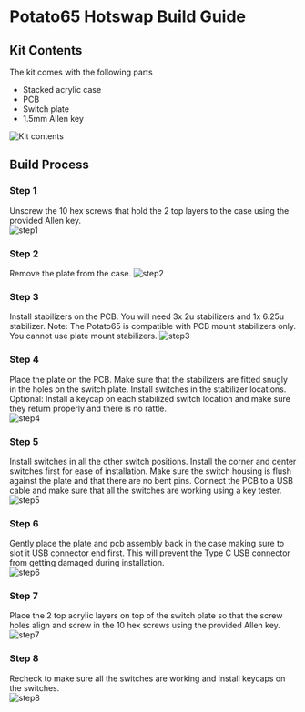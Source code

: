 # Potato65 Hotswap Build Guide  

## Kit Contents

The kit comes with the following parts
* Stacked acrylic case
* PCB
* Switch plate
* 1.5mm Allen key

![Kit contents](/images/1.jpg "Kit contents")

## Build Process
### Step 1  
Unscrew the 10 hex screws that hold the 2 top layers to the case using the provided Allen key.  
![step1](/images/2.jpg "step1")

### Step 2
Remove the plate from the case.
![step2](/images/3.jpg "step2")

### Step 3
Install stabilizers on the PCB. You will need 3x 2u stabilizers and 1x 6.25u stabilizer.
Note: The Potato65 is compatible with PCB mount stabilizers only. You cannot use plate mount stabilizers.
![step3](/images/4.jpg "step3")

### Step 4
Place the plate on the PCB. Make sure that the stabilizers are fitted snugly in the holes on the switch plate. Install switches in the stabilizer locations.
Optional: Install a keycap on each stabilized switch location and make sure they return properly and there is no rattle.  
![step4](/images/5.jpg "step4")

### Step 5
Install switches in all the other switch positions. Install the corner and center switches first for ease of installation. Make sure the switch housing is flush against the plate and that there are no bent pins.
Connect the PCB to a USB cable and make sure that all the switches are working using a key tester.  
![step5](/images/6.jpg "step5")

### Step 6
Gently place the plate and pcb assembly back in the case making sure to slot it USB connector end first. This will prevent the Type C USB connector from getting damaged during installation.  
![step6](/images/7.jpg "step6")

### Step 7
Place the 2 top acrylic layers on top of the switch plate so that the screw holes align and screw in the 10 hex screws using the provided Allen key.  
![step7](/images/8.jpg "step7")

### Step 8
Recheck to make sure all the switches are working and install keycaps on the switches.  
![step8](/images/9.jpg "step8")
